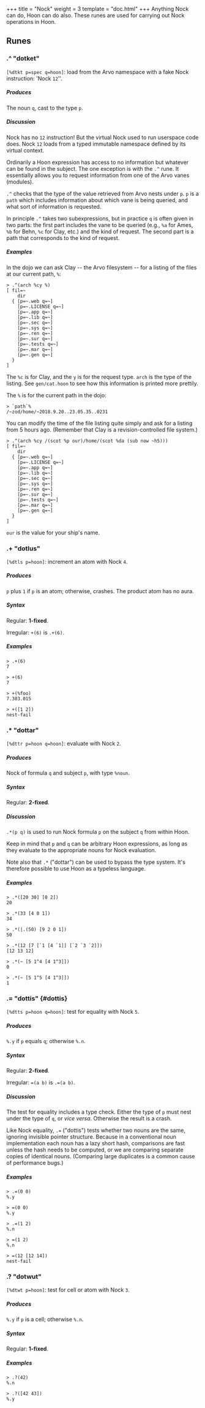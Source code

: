 +++
title = "Nock"
weight = 3
template = "doc.html"
+++
Anything Nock can do, Hoon can do also.  These runes are used for carrying out Nock operations in Hoon.

## Runes

### .^ "dotket"

`[%dtkt p=spec q=hoon]`: load from the Arvo namespace with a fake Nock instruction: 'Nock `12`''.

##### Produces

The noun `q`, cast to the type `p`.

##### Discussion

Nock has no `12` instruction!  But the virtual Nock
used to run userspace code does.  Nock `12` loads from a
typed immutable namespace defined by its virtual context.

Ordinarily a Hoon expression has access to no information but whatever can be found in the subject.  The one exception is with the `.^` rune.  It essentially allows you to request information from one of the Arvo vanes (modules).

`.^` checks that the type of the value retrieved from Arvo nests under `p`.  `p` is a `path` which includes information about which vane is being queried, and what sort of information is requested.

In principle `.^` takes two subexpressions, but in practice `q` is often given in two parts: the first part includes the vane to be queried (e.g., `%a` for Ames, `%b` for Behn, `%c` for Clay, etc.) and the kind of request.  The second part is a path that corresponds to the kind of request.

##### Examples

In the dojo we can ask Clay -- the Arvo filesystem -- for a listing of the files at our current path, `%`:

```
> .^(arch %cy %)
[ fil=~
    dir
  { [p=~.web q=~]
    [p=~.LICENSE q=~]
    [p=~.app q=~]
    [p=~.lib q=~]
    [p=~.sec q=~]
    [p=~.sys q=~]
    [p=~.ren q=~]
    [p=~.sur q=~]
    [p=~.tests q=~]
    [p=~.mar q=~]
    [p=~.gen q=~]
  }
]
```

The `%c` is for Clay, and the `y` is for the request type.  `arch` is the type of the listing.  See `gen/cat.hoon` to see how this information is printed more prettily.

The `%` is for the current path in the dojo:

```
> `path`%
/~zod/home/~2018.9.20..23.05.35..0231
```

You can modify the time of the file listing quite simply and ask for a listing from 5 hours ago.  (Remember that Clay is a revision-controlled file system.)

```
> .^(arch %cy /(scot %p our)/home/(scot %da (sub now ~h5)))
[ fil=~
    dir
  { [p=~.web q=~]
    [p=~.LICENSE q=~]
    [p=~.app q=~]
    [p=~.lib q=~]
    [p=~.sec q=~]
    [p=~.sys q=~]
    [p=~.ren q=~]
    [p=~.sur q=~]
    [p=~.tests q=~]
    [p=~.mar q=~]
    [p=~.gen q=~]
  }
]
```

`our` is the value for your ship's name.

### .+ "dotlus"

`[%dtls p=hoon]`: increment an atom with Nock `4`.

##### Produces

`p` plus `1` if `p` is an atom; otherwise, crashes.  The product atom has no aura.

##### Syntax

Regular: **1-fixed**.

Irregular: `+(6)` is `.+(6)`.

##### Examples

```
> .+(6)
7

> +(6)
7

> +(%foo)
7.303.015

> +([1 2])
nest-fail
```

### .* "dottar"

`[%dttr p=hoon q=hoon]`: evaluate with Nock `2`.

##### Produces

Nock of formula `q` and subject `p`, with type `%noun`.

##### Syntax

Regular: **2-fixed**.

##### Discussion

`.*(p q)` is used to run Nock formula `p` on the subject `q` from within Hoon.

Keep in mind that `p` and `q` can be arbitrary Hoon expressions, as long as they evaluate to the appropriate nouns for Nock evaluation.

Note also that `.*` ("dottar") can be used to bypass the type system.  It's
therefore possible to use Hoon as a typeless language.

##### Examples

```
> .*([20 30] [0 2])
20

> .*(33 [4 0 1])
34

> .*(|.(50) [9 2 0 1])
50

> .*(12 [7 [`1 [4 `1]] [`2 `3 `2]])
[12 13 12]

> .*(~ [5 1^4 [4 1^3]])
0

> .*(~ [5 1^5 [4 1^3]])
1
```

### .= "dottis" {#dottis}

`[%dtts p=hoon q=hoon]`: test for equality with Nock `5`.

##### Produces

`%.y` if `p` equals `q`; otherwise `%.n`.

##### Syntax

Regular: **2-fixed**.

Irregular: `=(a b)` is `.=(a b)`.

##### Discussion

The test for equality includes a type check.  Either the type of `p` must nest under the type of `q`, or _vice versa_.  Otherwise the result is a crash.

Like Nock equality, `.=` ("dottis") tests whether two nouns are the same,
ignoring invisible pointer structure.  Because in a conventional
noun implementation each noun has a lazy short hash, comparisons
are fast unless the hash needs to be computed, or we are comparing
separate copies of identical nouns.  (Comparing large duplicates
is a common cause of performance bugs.)

##### Examples

```
> .=(0 0)
%.y

> =(0 0)
%.y

> .=(1 2)
%.n

> =(1 2)
%.n

> =(12 [12 14])
nest-fail
```

### .? "dotwut"

`[%dtwt p=hoon]`: test for cell or atom with Nock `3`.

##### Produces

`%.y` if `p` is a cell; otherwise `%.n`.

##### Syntax

Regular: **1-fixed**.

##### Examples

```
> .?(42)
%.n

> .?([42 43])
%.y
```
